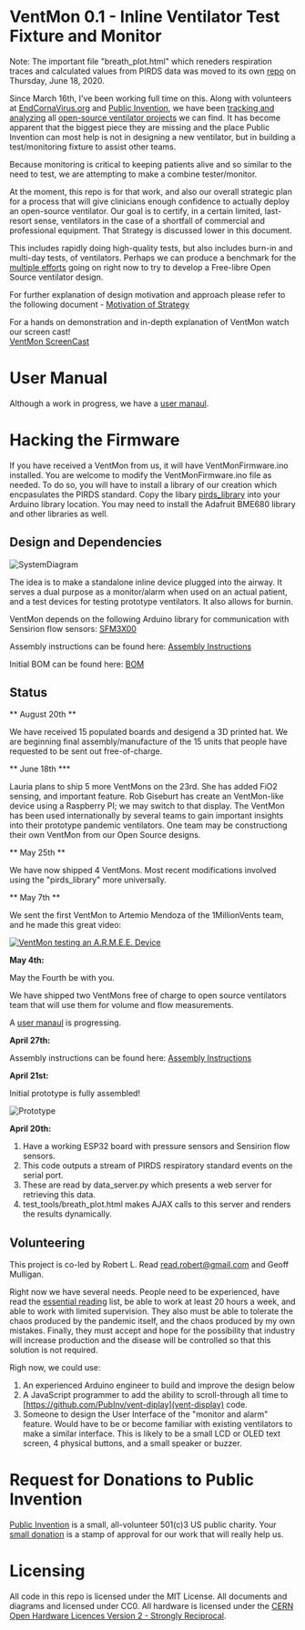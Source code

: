 # VentMon 0.1 - Inline Ventilator Test Fixture and Monitor

Note: The important file "breath_plot.html" which reneders respiration traces and calculated values from PIRDS 
data was moved to its own [repo](https://github.com/PubInv/vent-display) on Thursday, June 18, 2020.

Since March 16th, I've been working full time on this. Along with volunteers at [EndCornaVirus.org](https://www.endcoronavirus.org/) and [Public Invention](https:\\www.pubinv.org), we have been
[tracking and analyzing](https://github.com/PubInv/covid19-vent-list)
all [open-source ventilator projects]((https://medium.com/@RobertLeeRead/analysis-of-open-source-covid-19-pandemic-ventilator-projects-27acf9075f7e)) we can find. It has become apparent that the biggest piece
they are missing and the place Public Invention can most help is not in designing a new ventilator,
but in building a test/monitoring fixture to assist other teams.

Because monitoring is critical to keeping patients alive and so similar to the need to test, we are attempting to
make a combine tester/monitor.

At the moment, this repo is for that work, and also our overall strategic plan for a process that will give clinicians
enough confidence to actually deploy an open-source ventilator. Our goal is to certify, in a certain limited, last-resort
sense, ventilators in the case of a shortfall of commercial and professional equipment. That Strategy is discussed lower in this document.

This includes rapidly doing high-quality tests, but also includes burn-in and multi-day tests, of
ventilators. Perhaps we can produce a benchmark for the [multiple efforts](https://github.com/PubInv/covid19-vent-list) going on right now to try to develop a
Free-libre Open Source ventilator design.

For further explanation of design motivation and approach please refer to the following document -
[Motivation of Strategy](https://github.com/PubInv/ventmon-ventilator-inline-test-monitor/blob/master/Motivation.md)

For a hands on demonstration and in-depth explanation of VentMon watch our screen cast!  
[VentMon ScreenCast](https://www.youtube.com/watch?v=OV9MrMjVOCI)

# User Manual

Although a work in progress, we have a [user manaul](https://github.com/PubInv/ventmon-ventilator-inline-test-monitor/blob/master/doc/UserManaul.md).


# Hacking the Firmware

If you have received a VentMon from us,
it will have VentMonFirmware.ino installed.
You are welcome to modify the VentMonFirmware.ino file as needed. To do so, you will
have to install a library of our creation which encpasulates the PIRDS standard.
Copy the libary [pirds_library](https://github.com/PubInv/PIRDS-respiration-data-standard/tree/master/pirds_library) into your Arduino library location. You may need to install the Adafruit BME680 library
and other libraries as well.


## Design and Dependencies


![SystemDiagram](https://github.com/PubInv/ventmon-ventilator-inline-test-monitor/blob/master/images/VentMonSystemDiagram.png)


The idea is to make a standalone inline device plugged into the airway. It serves a dual purpose as a monitor/alarm when used on an actual patient, and a test devices for testing prototype ventilators. It also allows for burnin.

VentMon depends on the following Arduino library for communication with Sensirion flow sensors: [SFM3X00](https://github.com/PubInv/SFM3x00)

Assembly instructions can be found here: [Assembly Instructions](https://docs.google.com/document/d/1n-Ja3UgbrCLcY8kx9rmTZB7b3yNJ_DnjpA1hwfMbgXk/edit#)

Initial BOM can be found here: [BOM](https://docs.google.com/document/d/1n-Ja3UgbrCLcY8kx9rmTZB7b3yNJ_DnjpA1hwfMbgXk/edit#)


## Status

** August 20th **

We have received 15 populated boards and desigend a 3D printed hat. We are beginning final assembly/manufacture of the 15 units that people have requested to be sent out free-of-charge.

** June 18th ***

Lauria plans to ship 5 more VentMons on the 23rd. She has added FiO2 sensing, and important feature. Rob Giseburt has create an VentMon-like device using a Raspberry PI; we may switch to that display. The VentMon has been used internationally by several teams to gain important insights into their prototype pandemic ventilators. One team may be constructiong their own VentMon from our Open Source designs.

** May 25th **

We have now shipped 4 VentMons. Most recent modifications involved using the "pirds_library" more universally.

** May 7th **

We sent the first VentMon to Artemio Mendoza of the 1MillionVents team, and he made this great video:

[![VentMon testing an A.R.M.E.E. Device](https://user-images.githubusercontent.com/5296671/81298650-b0fb8d00-903a-11ea-9d14-260d6de92e55.png)](https://youtu.be/nViBK8d_pbM)


**May 4th:**

May the Fourth be with you.

We have shipped two VentMons free of charge to open source ventilators team that will use them for volume and flow measurements.

A [user manaul](https://github.com/PubInv/ventmon-ventilator-inline-test-monitor/blob/master/doc/UserManaul.md) is progressing.


**April 27th:**

Assembly instructions can be found here: [Assembly Instructions](https://docs.google.com/document/d/1n-Ja3UgbrCLcY8kx9rmTZB7b3yNJ_DnjpA1hwfMbgXk/edit#)


**April 21st:**

Initial prototype is fully assembled!

![Prototype](https://github.com/PubInv/ventmon-ventilator-inline-test-monitor/blob/master/images/prototype_0.JPG)

**April 20th:**

1) Have a working ESP32 board with pressure sensors and Sensirion flow sensors.
1) This code outputs a stream of PIRDS respiratory standard events on the serial port.
1) These are read by data_server.py which presents a web server for retrieving this data.
1) test_tools/breath_plot.html makes AJAX calls to this server and renders the results dynamically.


## Volunteering

This project is co-led by Robert L. Read <read.robert@gmail.com> and Geoff Mulligan.

Right now we have several needs. People need to be experienced, have read the [essential reading](https://github.com/PubInv/covid19-vent-list) list, be able to work at
least 20 hours a week, and able to work with limited supervision.  They also must be able to tolerate the chaos
produced by the pandemic itself, and the chaos produced by my own mistakes. Finally, they must accept and
hope for the possibility that industry will increase production and the disease will be controlled so that this
solution is not required.

Righ now, we could use:
1. An experienced Arduino engineer to build and improve the design below
1. A JavaScript programmer to add the ability to scroll-through all time to [https://github.com/PubInv/vent-diplay](vent-display) code.
1. Someone to design the User Interface of the "monitor and alarm" feature. Would have to be or become familiar with existing ventilators to make a similar interface. This is likely to be a small LCD or OLED text screen, 4 physical buttons, and a small speaker or buzzer.



# Request for Donations to Public Invention

[Public Invention](https://www.pubinv.org/) is a small, all-volunteer 501(c)3 US public charity. Your [small donation](https://www.pubinv.org/donate/) is a stamp of approval for our work that will really help us.


# Licensing

All code in this repo is licensed under the MIT License. All documents and diagrams and licensed under CC0. All hardware is licensed under the [CERN Open Hardware Licences Version 2 - Strongly Reciprocal](https://ohwr.org/cern_ohl_s_v2.pdf).
